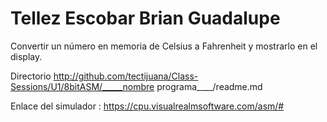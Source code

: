 # Tellez Escobar Brian Guadalupe

Convertir un número en memoria de Celsius a Fahrenheit y mostrarlo en el display.

Directorio http://github.com/tectijuana/Class-Sessions/U1/8bitASM/_____nombre programa____/readme.md

Enlace del simulador : https://cpu.visualrealmsoftware.com/asm/# 
